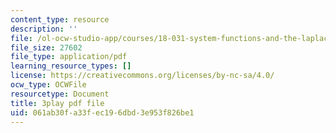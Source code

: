 ```yaml
---
content_type: resource
description: ''
file: /ol-ocw-studio-app/courses/18-031-system-functions-and-the-laplace-transform-spring-2019/061ab30fa33fec196dbd3e953f826be1_5HfMEUO9vlY.pdf
file_size: 27602
file_type: application/pdf
learning_resource_types: []
license: https://creativecommons.org/licenses/by-nc-sa/4.0/
ocw_type: OCWFile
resourcetype: Document
title: 3play pdf file
uid: 061ab30f-a33f-ec19-6dbd-3e953f826be1
---
```


